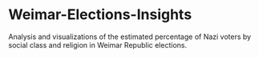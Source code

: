 # Weimar-Elections-Insights
Analysis and visualizations of the estimated percentage of Nazi voters by social class and religion in Weimar Republic elections.
